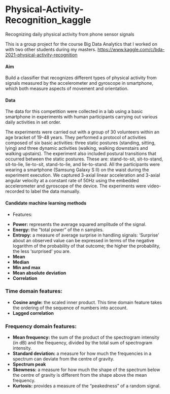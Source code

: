 # Physical-Activity-Recognition_kaggle
Recognizing daily physical activity from phone sensor signals

This is a group project for the course Big Data Analytics that I worked on with two other students during my masters.
https://www.kaggle.com/c/bda-2021-physical-activity-recognition

#### Aim
Build a classifier that recognizes different types of physical activity from signals measured by the accelerometer and gyroscope in smartphone, which both measure aspects of movement and orientation. 

#### Data
The data for this competition were collected in a lab using a basic smartphone in experiments with human participants carrying out various daily activities in set order.

The experiments were carried out with a group of 30 volunteers within an age bracket of 19-48 years. They performed a protocol of activities composed of six basic activities: three static postures (standing, sitting, lying) and three dynamic activities (walking, walking downstairs and walking upstairs). The experiment also included postural transitions that occurred between the static postures. These are: stand-to-sit, sit-to-stand, sit-to-lie, lie-to-sit, stand-to-lie, and lie-to-stand. All the participants were wearing a smartphone (Samsung Galaxy S II) on the waist during the experiment execution. We captured 3-axial linear acceleration and 3-axial angular velocity at a constant rate of 50Hz using the embedded accelerometer and gyroscope of the device. The experiments were video-recorded to label the data manually. 

#### Candidate machine learning methods
+ Features:
* **Power:** represents the average squared amplitude of the signal.
* **Energy:** the “total power” of the n samples.
* **Entropy:** a measure of average surprise in handling signals: ‘Surprise’ about an observed value can be expressed in terms of the negative logarithm of the probability of that outcome; the higher the probability, the less ‘surprised’ you are.
* **Mean**
* **Median**
* **Min and max**
* **Mean absolute deviation**
* **Correlation**

### Time domain features:
* **Cosine angle:** the scaled inner product. This time domain feature takes the ordering of the sequence of numbers into account.
* **Lagged correlation**

### Frequency domain features:
* **Mean frequency:** the sum of the product of the spectrogram intensity (in dB) and the frequency, divided by the total sum of spectrogram intensity.
* **Standard deviation:** a measure for how much the frequencies in a spectrum can deviate from the centre of gravity.
* **Spectrum peak**
* **Skewness:** a measure for how much the shape of the spectrum below the centre of gravity is different from the shape above the mean frequency.
* **Kurtosis:** provides a measure of the “peakedness” of a random signal.
